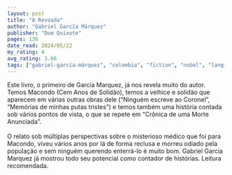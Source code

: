 ```yaml
---
layout: post
title: "A Revoada"
author: "Gabriel García Márquez"
publisher: "Dom Quixote"
pages: 136
date_read: 2024/05/22
my_rating: 4
avg_rating: 3.66
tags: ["gabriel-garcía-márquez", "colombia", "fiction", "nobel", "lang-pt"]
---
```


Este livro, o primeiro de Garcia Marquez, já nos revela muito do autor. Temos Macondo (Cem Anos de Solidão), temos a velhice e solidão que aparecem em várias outras obras dele (“Ninguém escreve ao Coronel”, “Memórias de minhas putas tristes”) e temos também uma história contada sob vários pontos de vista, o que se repete em “Crônica de uma Morte Anunciada”. <br/><br/>O relato sob múltiplas perspectivas sobre o misterioso médico que foi para Macondo, viveu vários anos por lá de forma reclusa e morreu odiado pela população e sem ninguém querendo enterrá-lo é muito bom. Gabriel Garcia Marquez já mostrou todo seu potencial como contador de histórias. Leitura recomendada.

